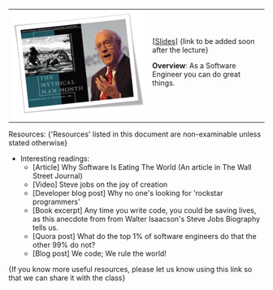 <table class="padded-borderless lecture-content-table">
  <tr>
    <td>
      <img src="images/brooks.png">
    </td>
    <td>
  [<a target="_blank"  href="../files/slides/L1P1. Software Engineering Rocks.pptx">Slides</a>] <span class="dim">{link to be added soon after the lecture}</span>

  **Overview**: As a Software Engineer you can do great things.
    </td>
  </tr>
</table>

Resources: {'Resources' listed in this document are non-examinable unless stated otherwise}

* Interesting readings:
  * [Article] Why Software Is Eating The World (An article in The Wall Street Journal)
  * [Video] Steve jobs on the joy of creation
  * [Developer blog post] Why no one's looking for 'rockstar programmers'
  * [Book excerpt] Any time you write code, you could be saving lives, as this anecdote from from Walter Isaacson's Steve Jobs Biography tells us.
  * [Quora post] What do the top 1% of software engineers do that the other 99% do not?
  * [Blog post] We code; We rule the world!

{If you know more useful resources, please let us know using this link so that we can share it with the class}
